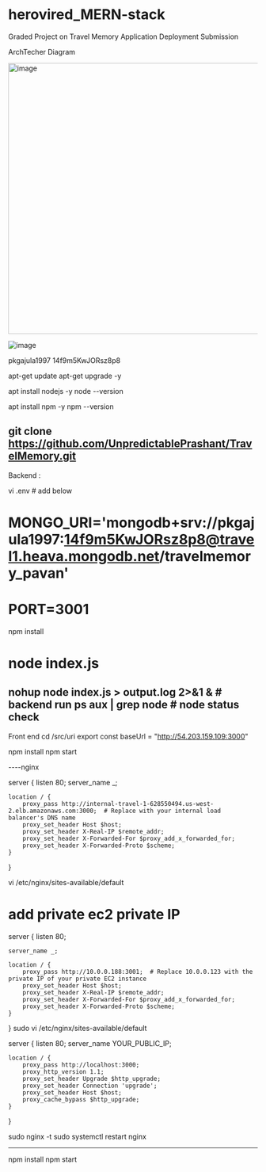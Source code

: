 # herovired_MERN-stack

Graded Project on Travel Memory Application Deployment Submission

ArchTecher Diagram

<img width="547" alt="image" src="https://github.com/user-attachments/assets/38aa2772-5fdf-4910-8a20-873c7f0e2d1d">

![image](https://github.com/user-attachments/assets/6603c558-1ae8-4484-ae58-ee4f28b4edf0)

pkgajula1997
14f9m5KwJORsz8p8

apt-get update
apt-get upgrade -y


apt install nodejs -y 
node --version

apt install npm -y
npm --version

git clone https://github.com/UnpredictablePrashant/TravelMemory.git
-------
Backend :

vi .env # add below
# MONGO_URI='mongodb+srv://pkgajula1997:14f9m5KwJORsz8p8@travel1.heava.mongodb.net/travelmemory_pavan'
# PORT=3001

npm install 
# node index.js
nohup node index.js > output.log 2>&1 & # backend run
ps aux | grep node # node status check
-------------------

Front end 
cd /src/uri
export const baseUrl = "http://54.203.159.109:3000"

npm install
npm start


----nginx

server {
    listen 80;
    server_name _;

    location / {
        proxy_pass http://internal-travel-1-628550494.us-west-2.elb.amazonaws.com:3000;  # Replace with your internal load balancer's DNS name
        proxy_set_header Host $host;
        proxy_set_header X-Real-IP $remote_addr;
        proxy_set_header X-Forwarded-For $proxy_add_x_forwarded_for;
        proxy_set_header X-Forwarded-Proto $scheme;
    }
}

vi /etc/nginx/sites-available/default
# add private ec2 private IP
server {
    listen 80;

    server_name _;

    location / {
        proxy_pass http://10.0.0.188:3001;  # Replace 10.0.0.123 with the private IP of your private EC2 instance
        proxy_set_header Host $host;
        proxy_set_header X-Real-IP $remote_addr;
        proxy_set_header X-Forwarded-For $proxy_add_x_forwarded_for;
        proxy_set_header X-Forwarded-Proto $scheme;
    }
}
sudo vi /etc/nginx/sites-available/default


server {
    listen 80;
    server_name YOUR_PUBLIC_IP;

    location / {
        proxy_pass http://localhost:3000;
        proxy_http_version 1.1;
        proxy_set_header Upgrade $http_upgrade;
        proxy_set_header Connection 'upgrade';
        proxy_set_header Host $host;
        proxy_cache_bypass $http_upgrade;
    }
}


sudo nginx -t
sudo systemctl restart nginx

---
npm install
npm start

